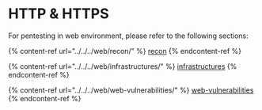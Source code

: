# HTTP & HTTPS

For pentesting in web environment, please refer to the following sections:

{% content-ref url="../../../web/recon/" %}
[recon](../../../web/recon/)
{% endcontent-ref %}

{% content-ref url="../../../web/infrastructures/" %}
[infrastructures](../../../web/infrastructures/)
{% endcontent-ref %}

{% content-ref url="../../../web/web-vulnerabilities/" %}
[web-vulnerabilities](../../../web/web-vulnerabilities/)
{% endcontent-ref %}
